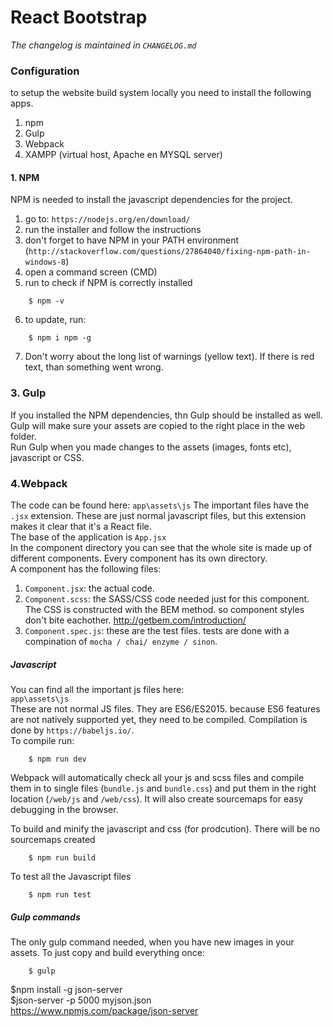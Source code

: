 # React Bootstrap
_The changelog is maintained in `CHANGELOG.md`_

### Configuration
to setup the website build system locally you need to install the following  apps.  
1. npm   
3. Gulp  
4. Webpack
5. XAMPP (virtual host, Apache en MYSQL server)  

#### 1. NPM
NPM is needed to install the javascript dependencies for the project.  
1. go to: `https://nodejs.org/en/download/`  
2. run the installer and follow the instructions  
3. don't forget to have NPM in your PATH environment (`http://stackoverflow.com/questions/27864040/fixing-npm-path-in-windows-8`)  
4. open a command screen (CMD)  
5. run to check if NPM is correctly installed  
```
    $ npm -v
```  
6. to update, run:  
```
    $ npm i npm -g
```  
7. Don't worry about the long list of warnings (yellow text). If there is red text, than something went wrong.  

### 3. Gulp
If you installed the NPM dependencies, thn Gulp should be installed as well.    
Gulp will make sure your assets are copied to the right place in the web folder.    
Run Gulp when you made changes to the assets (images, fonts etc), javascript or CSS.  

### 4.Webpack
The code can be found here: `app\assets\js`
The important files have the `.jsx` extension. These are just normal javascript files, but this extension makes it clear that it's a React file.   
The base of the application is `App.jsx`  
In the component directory you can see that the whole site is made up of different components. Every component has its own directory.  
A component has the following files:  
1. `Component.jsx`: the actual code.  
2. `Component.scss`: the SASS/CSS code needed just for this component. The CSS is constructed with the BEM method. so component styles don't bite eachother. http://getbem.com/introduction/  
3. `Component.spec.js`: these are the test files. tests are done with a compination of `mocha / chai/ enzyme / sinon`.


##### Javascript
You can find all the important js files here:  
`app\assets\js`    
These are not normal JS files. They are ES6/ES2015. because ES6 features are not natively supported yet, they need to be compiled. Compilation is done by `https://babeljs.io/`.  
To compile run:  
```
    $ npm run dev  
```  
Webpack will automatically check all your js and scss files and compile them in to single files (`bundle.js` and `bundle.css`) and put them in the right location (`/web/js` and `/web/css`).  It will also create sourcemaps for easy debugging in the browser.    

To build and minify the javascript and css (for prodcution). There will be no sourcemaps created  
```
    $ npm run build  
```

To test all the Javascript files  
```
    $ npm run test  
```  



##### Gulp commands
The only gulp command needed, when you have new images in your assets.
To just copy and build everything once:  
```
    $ gulp
```  


$npm install -g json-server  
$json-server -p 5000 myjson.json  
https://www.npmjs.com/package/json-server
